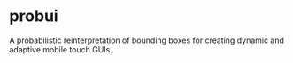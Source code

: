 # probui
A probabilistic reinterpretation of bounding boxes for creating dynamic and adaptive mobile touch GUIs.
